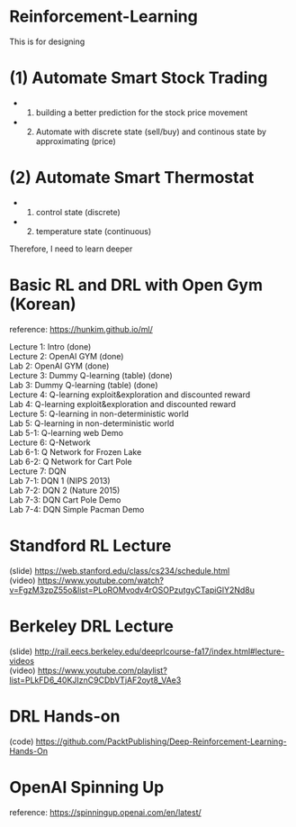 # Reinforcement-Learning

This is for designing 

# (1) Automate Smart Stock Trading
 - 1. building a better prediction for the stock price movement
 - 2. Automate with discrete state (sell/buy) and continous state by approximating (price)
 
# (2) Automate Smart Thermostat
 - 1. control state (discrete)
 - 2. temperature state (continuous)

Therefore, I need to learn deeper

# Basic RL and DRL with Open Gym (Korean)

reference: https://hunkim.github.io/ml/

Lecture 1: Intro (done)  
Lecture 2: OpenAI GYM (done)  
Lab 2: OpenAI GYM  (done)  
Lecture 3: Dummy Q-learning (table)  (done)  
Lab 3: Dummy Q-learning (table)  (done)  
Lecture 4: Q-learning exploit&exploration and discounted reward   
Lab 4: Q-learning exploit&exploration and discounted reward   
Lecture 5: Q-learning in non-deterministic world  
Lab 5: Q-learning in non-deterministic world   
Lab 5-1: Q-learning web Demo   
Lecture 6: Q-Network   
Lab 6-1: Q Network for Frozen Lake   
Lab 6-2: Q Network for Cart Pole   
Lecture 7: DQN   
Lab 7-1: DQN 1 (NIPS 2013)   
Lab 7-2: DQN 2 (Nature 2015)   
Lab 7-3: DQN Cart Pole Demo   
Lab 7-4: DQN Simple Pacman Demo   

# Standford RL Lecture  
(slide) https://web.stanford.edu/class/cs234/schedule.html  
(video) https://www.youtube.com/watch?v=FgzM3zpZ55o&list=PLoROMvodv4rOSOPzutgyCTapiGlY2Nd8u  

# Berkeley DRL Lecture
(slide) http://rail.eecs.berkeley.edu/deeprlcourse-fa17/index.html#lecture-videos  
(video) https://www.youtube.com/playlist?list=PLkFD6_40KJIznC9CDbVTjAF2oyt8_VAe3  

# DRL Hands-on
(code) https://github.com/PacktPublishing/Deep-Reinforcement-Learning-Hands-On

# OpenAI Spinning Up
reference: https://spinningup.openai.com/en/latest/  

